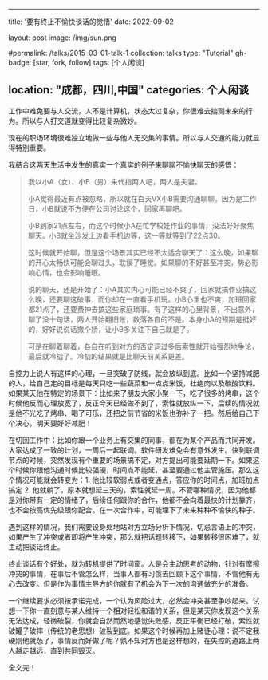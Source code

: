 
---
title: '要有终止不愉快谈话的觉悟'
date: 2022-09-02

layout: post
image: /img/sun.png

#permalink: /talks/2015-03-01-talk-1
collection: talks
type: "Tutorial"
gh-badge: [star, fork, follow]
tags: [个人闲谈]

location: "成都，四川,中国"
categories: 个人闲谈
---

工作中难免要与人交流，人不是计算机，状态太过复杂，你很难去揣测未来的行为。所以与人打交道就变得比较复杂微妙。

现在的职场环境很难独立地做一些与他人无交集的事情。所以与人交通的能力就显得特别重要。

我结合这两天生活中发生的真实一个真实的例子来聊聊不愉快聊天的感悟：

>我以小A（女）、小B（男）来代指两人吧，两人是夫妻。
>
>小A觉得最近有点被忽略，所以就在白天VX小B需要沟通聊聊。因为是工作日，小B就说不方便在公司讨论这个，回家再聊吧。
>
>小B到家21点左右，而这个时候小A在忙学校娃作业的事情，没法好好聚焦聊天。小B就坐沙发上边看手机边等，这一等就等到了22点30。
>
>这时候就开始聊，但是这个场景其实已经不太适合聊天了：这么晚，如果聊的开心太畅快可能会聊过头，耽误了睡觉。如果聊的不好甚至冲突，势必影响心情，也会影响睡眠。
>
>说的聊天，还是开始了：小A其实内心可能已经不爽了，回家就搞作业搞这么晚，还要聊这破事，而你却在一直看手机玩。小B心里也不爽，加班回家都21点了，还要费神去搞这些家庭琐事。有了这样的心里背景，不出意外，聊了没十句话，两人开始翻旧账，数落各自的不是。本身小A的预期是挺好的，好好说说话撒个娇，让小B多关注下自己就是了。
>
>可是在聊着聊着，各自在听到对方的否定词过多后索性就开始强烈地争论，最后就冷战了。冷战的结果就是比聊天前关系更差。

自控力上说人有这样的心理，一旦突破了防线，就会放纵到底。比如一个坚持减肥的人，给自己定的目标是每天只吃一些蔬菜和一点点米饭，杜绝肉以及碳酸饮料。如果某天他在特定的场景下：比如来了朋友大家小聚一下，吃了很多的烤串，这个时候他反而心理放宽了，反正今天已经做不到了，索性就放纵一下，后续的情况就是他不光吃了烤串、喝了可乐，还把之前节省的米饭也弥补了一把。然后给自己下个决心，明天要好好减肥！

在切回工作中：比如你跟一个业务上有交集的同事，都在为某个产品而共同开发。大家达成了一致的计划，一周后一起联调。软件研发难免会有意外发生。快到联调节点的时候，突然发现有个重要的场景搞不定，对方提出可能要延期一下。如果这个时候你跟他沟通时候比较强硬，时间点不能延，甚至要通过他主管施压。那么这个情况可能就会转变为：1. 他比较软弱点或者变通点，答应你的时间点，加班加点搞定  2. 他就躺了，原本就想延三天的，索性就延一周。不管哪种情况，因为他都是对你带有一定的情绪了，后续任何跟你的合作，他都不会向着最快的计划靠齐，也不会按高优先级跟你配合。在一次合作中，可能埋下了未来种种不愉快的种子。

遇到这样的情况，我们需要设身处地站对方立场分析下情况，切忌言语上的冲突，如果产生了冲突或者即将产生冲突，那么就把话题转移下，如果转移很困难了，就主动把谈话终止。

终止谈话有个好处，就为转机提供了时间窗。人是会主动思考的动物，针对有摩擦冲突的事情，在事后不管怎么样，当事人都有习惯去回顾下这个事情，不管他有无心去改变。但是作为事情主导方的你就有了机会为下一次的沟通做充分的准备。

一个继续要求必须按承诺完成，一个认为风险过大，必然会冲突甚至争吵起来。试想一下你一直刻意与某人维持一个相对轻松和谐的关系，但是某天你发现这个关系无法达成，轻微破裂，你就会自然而然地感觉失败感，反正平衡已经打破，索性就破罐子破摔（传统的老思想）破裂到底。如果这个时候再加上赌徒心理：说不定我硬刚他就怂了，事情反而好做了呢？孰不知对方也是这样想的，在失控的道路上两人越走越远，直到共同毁灭。



全文完！

